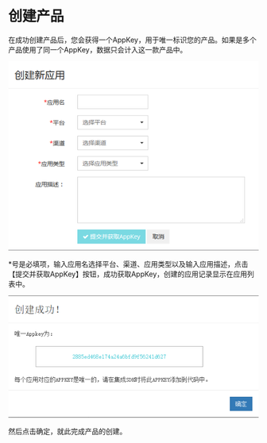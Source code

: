 # 创建产品

在成功创建产品后，您会获得一个AppKey，用于唯一标识您的产品。如果是多个产品使用了同一个AppKey，数据只会计入这一款产品中。

![](/assets/创建1.png)

*号是必填项，输入应用名选择平台、渠道、应用类型以及输入应用描述，点击【提交并获取AppKey】按钮，成功获取AppKey，创建的应用记录显示在应用列表中。

![123](/assets/create_product_picture1.png)

然后点击确定，就此完成产品的创建。